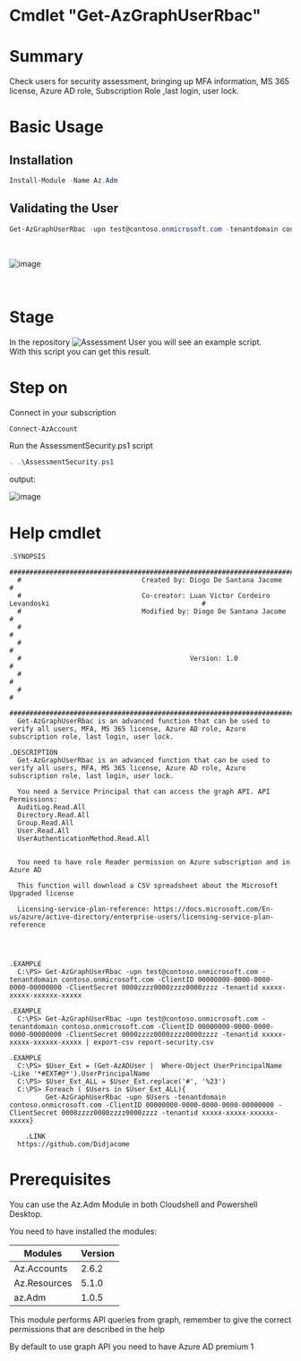 # Cmdlet "Get-AzGraphUserRbac"

# Summary
Check users for security assessment, bringing up MFA information, MS 365 license, Azure AD role, Subscription Role ,last login, user lock. <br>


# Basic Usage
## Installation

```powershell
Install-Module -Name Az.Adm
```
## Validating the User
```powershell
Get-AzGraphUserRbac -upn test@contoso.onmicrosoft.com -tenantdomain contoso.onmicrosoft.com -ClientID 00000000-0000-0000-0000-00000000 -ClientSecret 0000zzzz0000zzzz0000zzzz -tenantid xxxxx-xxxxx-xxxxxx-xxxxx
```
<br>

![image](https://user-images.githubusercontent.com/83463639/175081542-57bf81f7-f44c-4b5c-9d3c-92425776a954.png)


<br>

# Stage

In the repository ![Assessment User](https://github.com/Didjacome/Modules.Azure/tree/main/script/Assessment-SecurityUsers)  you will see an example script.
<br>
With this script you can get this result.

# Step on
Connect in your subscription
```powershell
Connect-AzAccount 
```


Run the AssessmentSecurity.ps1 script

```powershell
. .\AssessmentSecurity.ps1
```

output:


![image](https://user-images.githubusercontent.com/83463639/175081606-2a8f7ef1-3e5d-45ce-a44f-bb814b44b031.png)



# Help cmdlet




      
 	.SYNOPSIS
      #################################################################################################################
      #                              Created by: Diogo De Santana Jacome                                              #
      #                              Co-creator: Luan Victor Cordeiro Levandoski                                      #
      #                              Modified by: Diogo De Santana Jacome                                             #
      #                                                                                                               #
      #                                                                                                               #
      #                                          Version: 1.0                                                         #
      #                                                                                                               #
      #                                                                                                               #
      #################################################################################################################   
      Get-AzGraphUserRbac is an advanced function that can be used to verify all users, MFA, MS 365 license, Azure AD role, Azure subscription role, last login, user lock.
    
    .DESCRIPTION
      Get-AzGraphUserRbac is an advanced function that can be used to verify all users, MFA, MS 365 license, Azure AD role, Azure subscription role, last login, user lock.

      You need a Service Principal that can access the graph API. API Permissions:
      AuditLog.Read.All
      Directory.Read.All
      Group.Read.All
      User.Read.All
      UserAuthenticationMethod.Read.All


      You need to have role Reader permission on Azure subscription and in Azure AD

      This function will download a CSV spreadsheet about the Microsoft Upgraded license

      Licensing-service-plan-reference: https://docs.microsoft.com/En-us/azure/active-directory/enterprise-users/licensing-service-plan-reference



    
    .EXAMPLE
      C:\PS> Get-AzGraphUserRbac -upn test@contoso.onmicrosoft.com -tenantdomain contoso.onmicrosoft.com -ClientID 00000000-0000-0000-0000-00000000 -ClientSecret 0000zzzz0000zzzz0000zzzz -tenantid xxxxx-xxxxx-xxxxxx-xxxxx
				
    .EXAMPLE
      C:\PS> Get-AzGraphUserRbac -upn test@contoso.onmicrosoft.com -tenantdomain contoso.onmicrosoft.com -ClientID 00000000-0000-0000-0000-00000000 -ClientSecret 0000zzzz0000zzzz0000zzzz -tenantid xxxxx-xxxxx-xxxxxx-xxxxx | export-csv report-security.csv
    
    .EXAMPLE
      C:\PS> $User_Ext = (Get-AzADUser |  Where-Object UserPrincipalName  -Like '*#EXT#@*').UserPrincipalName
      C:\PS> $User_Ext_ALL = $User_Ext.replace('#', '%23')
      C:\PS> Foreach ( $Users in $User_Ext_ALL){
             Get-AzGraphUserRbac -upn $Users -tenantdomain contoso.onmicrosoft.com -ClientID 00000000-0000-0000-0000-00000000 -ClientSecret 0000zzzz0000zzzz0000zzzz -tenantid xxxxx-xxxxx-xxxxxx-xxxxx}

		.LINK 
      https://github.com/Didjacome


# Prerequisites

You can use the Az.Adm Module in both Cloudshell and Powershell Desktop.

You need to have installed the modules:

|Modules | Version |
|--------|---------|
|Az.Accounts|2.6.2|
|Az.Resources|5.1.0|
|az.Adm|1.0.5|

This module performs API queries from graph, remember to give the correct permissions that are described in the help

By default to use graph API you need to have Azure AD premium 1
	
